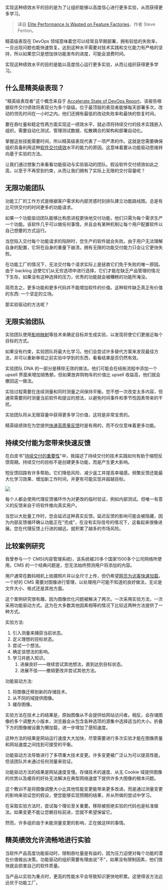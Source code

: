 <!--
title: 功能工厂毁了精英绩效
cover: https://cdn.thenewstack.io/media/2024/03/f2999e76-screenshot-2024-03-15-at-12.54.42 pm-1024x563.png
-->

实现这种绩效水平的目的是为了让组织能够以高度信心进行更多实验，从而获得更多学习。

> 译自 [Elite Performance Is Wasted on Feature Factories](https://thenewstack.io/elite-performance-is-wasted-on-feature-factories/)，作者 Steve Fenton。

精英级表现在 DevOps 领域意味着您可以经常且早期部署，拥有较低的失败率，一旦出现问题也能快速恢复。达到这种水平需要对技术实践和文化能力有严格的坚持，所以如果您只是想加快功能发布的进度，可能会浪费时间。

实现这种绩效水平的目的是能以高度信心运行更多实验，从而让组织获得更多学习。

## 什么是精英级表现？

"精英级表现者"这个概念来自于 [Accelerate State of DevOps Report](https://dora.dev/research/)，该报告根据软件交付绩效将表现分为多个层级。位于最顶层的表现者能够每天部署多次，改动的领先时间在一小时之内。他们还拥有最低的改动失败率和最快的恢复时间。

要在吞吐量和稳定性两方面实现这一绩效水平，就必须将持续交付的技术实践嵌入组织。需要自动化测试、管理测试数据、松散耦合的架构和部署自动化。

掌握这些技能需要时间，所以精英级表现代表了一项严肃的作。这就是您需要确保组织具备利用这种[软件交付绩效](https://thenewstack.io/4-ways-to-measure-your-software-delivery-performance/)水平的能力的原因。这意味着要从功能驱动思维转向基于实验的方法。

让我们通过想象力来看看功能驱动与实验驱动的团队。假设软件交付绩效如此之高，以至于不再受到约束，从而让我们拥有了实际上无限的交付容量呢？

## 无限功能团队

功能工厂的工作方式是根据客户需求和内部灵感时刻排队建立功能路线图。总是有比可供交付的时间更多的功能请求。

如果一个功能驱动团队能够比构思进程更快地交付功能，他们只需为每个需求生产一个功能。该软件几乎可以做任何事情，并且会有某种机制让每个用户配置软件以自己想要的方式运行。

当您陷入交付每个功能请求的陷阱时，您生产的软件就会失败。由于用户无法理解自身的配置，它将在自身的重量下崩溃。拥有无限的功能交付能力只会让它更快失败。

在功能工厂的情况下，无法交付每个请求实际上是拯救它们免于失败的唯一原因。由于 backlog 迫使它们从无穷选项中进行选择，它们才能在缺乏产品管理的情况下生存。如果没有这种选择的压力，优秀的功能就会被糟糕的功能所淹没。

简而言之，更多功能和更多代码并不能增加软件的价值。这种软件缺乏真正有价值的东西: 一个坚定的立场。

那实验驱动的方法呢？

## 无限实验团队

实验团队使用[影响映射](https://www.impactmapping.org/)等技术来确定目标并生成实验，以发现将使它们更接近每个目标的方式。

如果没有约束，实验团队将最大化学习。他们会尝试许多替代方案来发现最佳方法，并可以重新审视之前实验中学到的东西，看看结果是否仍然有效。

实验团队 DNA 的一部分是移除无效的做法。他们可能会在结账流程中添加一个 upsell 界面来增加销售额，但如果放弃购物车的价值比 upsell 收益高，他们就会撤回这一做法。

实验过程需要在连续测量和同时测量之间保持平衡。您不想一次改变太多内容，但通常需要同时测量当前软件和提议的想法，以避免时间事件和季节性因素带来的干扰。

实验团队将从无限容量中获得更多学习价值，这将是非常宝贵的。

精英级绩效在为您提供[快速高质量反馈](https://thenewstack.io/right-fitting-performance-feedback-loops-into-the-pipeline/)时是有用的，而不仅仅意味着更多功能。

## 持续交付能为您带来快速反馈

在白皮书"[持续交付的重要性](https://octopus.com/whitepapers/the-importance-of-continuous-delivery)"中，我描述了持续交付的技术实践如何有助于缩短反馈周期。持续交付的目标不是创建更多功能，而是产生更大影响。

短反馈回路有许多帮助。它们降低风险、减少返工并提高幸福感。频繁反馈还能最大化学习效果、增加新工作时间，并更有可能实现并超越目标。

![](https://cdn.thenewstack.io/media/2024/03/0ee7653c-image1.png)

每个人都会使用代理反馈循环作为对更改的临时验证，例如内部测试。但唯一有意义的反馈来自于将软件推向真实用户。

当您以大批量工作时，您会延迟这种真实反馈。延迟反馈的影响可能会被隐藏，因为内部反馈循环确认功能正在"完成"，在没有实际信号的情况下，这看起来很像进展。您在代理反馈上行进的越远，就积累了越多的市场风险。

## 比较案例研究

我曾参与一个 CMS(内容管理系统)，该系统被20多个国家1500多个公司网络所使用。CMS 的一个经典问题是，您无法始终预测用户将添加的内容。

用户通常在数码相机上拍摄照片并以全尺寸上传，但仍希望[网页为访客快速加载](https://thenewstack.io/deferable-views-page-load-improvements-coming-to-angular/)。一个好的 CMS 需要对图像进行管理，以处理用户可能不知道的良好做法，无论是文件大小、格式还是其他方面。

这个案例研究很有趣，因为图像优化问题被解决了两次。一次采用实验方法，一次采用功能驱动方式。这为在大多数其他因素相等的情况下比较这两种方法提供了一种方式。

实验方法:

1. 引入测量来捕获当前状态。
2. 定义理想的目标状态。
3. 尝试一个想法。
4. 确定该想法的影响。
5. 学习并嵌入知识。
   1. 进展良好——继续尝试其他想法，直到达到目标状态。
   2. 进展不佳——撤销更改并尝试其他方法。

功能驱动方法:

1. 将图像迁移到新的存储技术。
2. 从不同的域提供图像。
3. 缓存图像。  

实验方法在技术上的结果是，原始图像从不会提供给网站访问者。相反，会存储图像的多个调整大小版本，浏览器会从包含各种选项的源集中选择适当的大小。折叠下方的图像被设置为懒加载，进一步增加了感知速度。

这种方法的结果是网站运行速度大大加快，尽管需要进行多次实验才能在图像质量和网站速度之间找到可接受的平衡。

功能驱动方法导致进行了多项重大技术变更。许多变更被广泛认为可以提高性能，但该团队并未通过任何测量来验证。

功能驱动方法的结果是网站速度变慢。存储技术的速度、从无 Cookie 域提供图像的优势以及缓存的好处无法解决在典型网络速度下提供许多大图像的根本问题。

这个教训不是将图像调整大小比其他性能变更能带来更多改进。而是通过测量变更的影响来验证您的假设，使您能够实现预期的结果，并从所做的尝试中学习。

在采取实验方法时，尝试每个理论至关重要。移除被拒绝实验的代码也是标准做法。如果变更不能让您朝目标前进，您就不希望保留它。  

然而，许多组织由于未能测量变更的影响，正在做这样的事情。

## 精英绩效允许流畅地进行实验

当软件产品高度功能驱动时，限制吞吐量是有益的，因为压力迫使对每个功能的潜在价值做出决策。功能驱动的组织需要有理由说"不"，如果没有限制因素，他们很快就会损害自己的软件质量。

当产品以实验为重点时，更高的性能水平会导致知识更快地积累。这使得该方法远远优于功能工厂。

